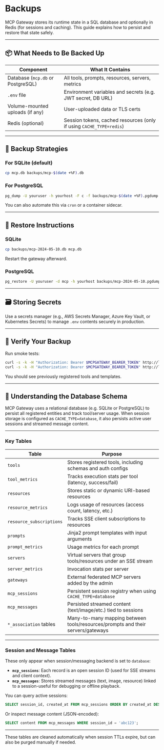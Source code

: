 # Backups

MCP Gateway stores its runtime state in a SQL database and optionally in Redis (for sessions and caching). This guide explains how to persist and restore that state safely.

---

## 📦 What Needs to Be Backed Up

| Component | What It Contains |
|----------|------------------|
| Database (`mcp.db` or PostgreSQL) | All tools, prompts, resources, servers, metrics |
| `.env` file | Environment variables and secrets (e.g. JWT secret, DB URL) |
| Volume-mounted uploads (if any) | User-uploaded data or TLS certs |
| Redis (optional) | Session tokens, cached resources (only if using `CACHE_TYPE=redis`) |

---

## 💾 Backup Strategies

### For SQLite (default)

```bash
cp mcp.db backups/mcp-$(date +%F).db
```

### For PostgreSQL

```bash
pg_dump -U youruser -h yourhost -F c -f backups/mcp-$(date +%F).pgdump
```

You can also automate this via `cron` or a container sidecar.

---

## 🔁 Restore Instructions

### SQLite

```bash
cp backups/mcp-2024-05-10.db mcp.db
```

Restart the gateway afterward.

### PostgreSQL

```bash
pg_restore -U youruser -d mcp -h yourhost backups/mcp-2024-05-10.pgdump
```

---

## 🗃 Storing Secrets

Use a secrets manager (e.g., AWS Secrets Manager, Azure Key Vault, or Kubernetes Secrets) to manage `.env` contents securely in production.

---

## 🧪 Verify Your Backup

Run smoke tests:

```bash
curl -s -k -H "Authorization: Bearer $MCPGATEWAY_BEARER_TOKEN" http://localhost:4444/tools
curl -s -k -H "Authorization: Bearer $MCPGATEWAY_BEARER_TOKEN" http://localhost:4444/prompts
```

You should see previously registered tools and templates.


---

## 🧬 Understanding the Database Schema

MCP Gateway uses a relational database (e.g. SQLite or PostgreSQL) to persist all registered entities and track tool/server usage. When session storage is configured as `CACHE_TYPE=database`, it also persists active user sessions and streamed message content.

---

### Key Tables

| Table | Purpose |
|-------|---------|
| `tools` | Stores registered tools, including schemas and auth configs |
| `tool_metrics` | Tracks execution stats per tool (latency, success/fail) |
| `resources` | Stores static or dynamic URI-based resources |
| `resource_metrics` | Logs usage of resources (access count, latency, etc.) |
| `resource_subscriptions` | Tracks SSE client subscriptions to resources |
| `prompts` | Jinja2 prompt templates with input arguments |
| `prompt_metrics` | Usage metrics for each prompt |
| `servers` | Virtual servers that group tools/resources under an SSE stream |
| `server_metrics` | Invocation stats per server |
| `gateways` | External federated MCP servers added by the admin |
| `mcp_sessions` | Persistent session registry when using `CACHE_TYPE=database` |
| `mcp_messages` | Persisted streamed content (text/image/etc.) tied to sessions |
| `*_association` tables | Many-to-many mapping between tools/resources/prompts and their servers/gateways |

---

### Session and Message Tables

These only appear when session/messaging backend is set to `database`:

- **`mcp_sessions`**: Each record is an open session ID (used for SSE streams and client context).
- **`mcp_messages`**: Stores streamed messages (text, image, resource) linked to a session-useful for debugging or offline playback.

You can query active sessions:

```sql
SELECT session_id, created_at FROM mcp_sessions ORDER BY created_at DESC;
```

Or inspect message content (JSON-encoded):

```sql
SELECT content FROM mcp_messages WHERE session_id = 'abc123';
```

---

These tables are cleaned automatically when session TTLs expire, but can also be purged manually if needed.
